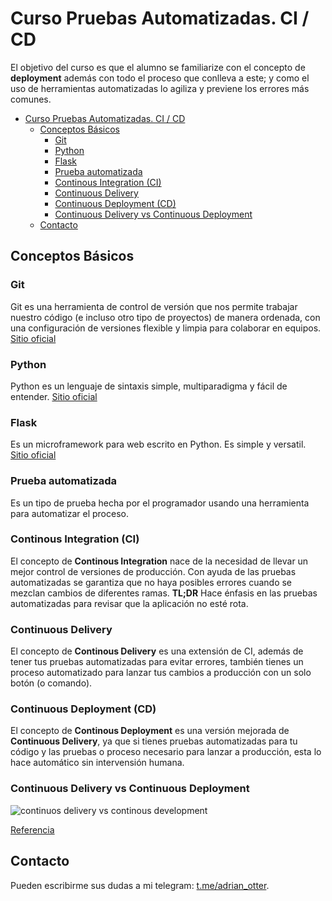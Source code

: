 

# Curso Pruebas Automatizadas. CI / CD
El objetivo del curso es que el alumno se familiarize con el concepto de __deployment__ además con todo el proceso que conlleva a este; y como el uso de herramientas automatizadas lo agiliza y previene los errores más comunes.

- [Curso Pruebas Automatizadas. CI / CD](#curso-pruebas-automatizadas-ci--cd)
  - [Conceptos Básicos](#conceptos-b%c3%a1sicos)
    - [Git](#git)
    - [Python](#python)
    - [Flask](#flask)
    - [Prueba automatizada](#prueba-automatizada)
    - [Continous Integration (CI)](#continous-integration-ci)
    - [Continuous Delivery](#continuous-delivery)
    - [Continuous Deployment (CD)](#continuous-deployment-cd)
    - [Continuous Delivery vs Continuous Deployment](#continuous-delivery-vs-continuous-deployment)
  - [Contacto](#contacto)

## Conceptos Básicos
### Git
Git es una herramienta de control de versión que nos permite trabajar nuestro código (e incluso otro tipo de proyectos) de manera ordenada, con una configuración de versiones flexible y limpia para colaborar en equipos. [Sitio oficial](https://git-scm.com/)

### Python
Python es un lenguaje de sintaxis simple, multiparadigma y fácil de entender. [Sitio oficial](https://www.python.org/)

### Flask
Es un microframework para web escrito en Python. Es simple y versatil. [Sitio oficial](https://palletsprojects.com/p/flask/) 

### Prueba automatizada
Es un tipo de prueba hecha por el programador usando una herramienta para automatizar el proceso.

### Continous Integration (CI)
El concepto de __Continous Integration__ nace de la necesidad de llevar un mejor control de versiones de producción. Con ayuda de las pruebas automatizadas se garantiza que no haya posibles errores cuando se mezclan cambios de diferentes ramas. **TL;DR** Hace énfasis en las pruebas automatizadas para revisar que la aplicación no esté rota.

### Continuous Delivery 
El concepto de __Continous Delivery__ es una extensión de CI, además de tener tus pruebas automatizadas para evitar errores, también tienes un proceso automatizado para lanzar tus cambios a producción con un solo botón (o comando).

### Continuous Deployment (CD)
El concepto de __Continous Deployment__ es una versión mejorada de __Continuous Delivery__, ya que si tienes pruebas automatizadas para tu código y las pruebas o proceso necesario para lanzar a producción, esta lo hace automático sin intervensión humana.

### Continuous Delivery vs Continuous Deployment
<img src="https://puppet.com/sites/default/files/2016-09/puppet_continuous_diagram.gif" alt="continuos delivery vs continous development" />

[Referencia](https://www.atlassian.com/continuous-delivery/principles/continuous-integration-vs-delivery-vs-deployment)

## Contacto
Pueden escribirme sus dudas a mi telegram: [t.me/adrian_otter](https://t.me/adrian_otter).